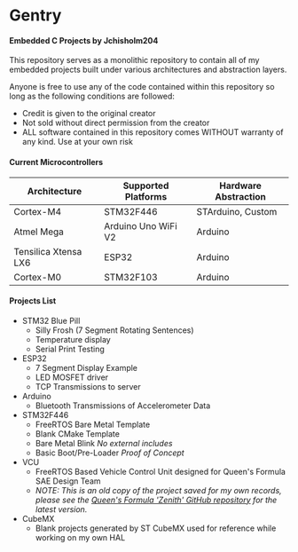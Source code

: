 # Gentry
#### Embedded C Projects by Jchisholm204

This repository serves as a monolithic repository to contain all of my embedded projects built under various architectures and abstraction layers.

Anyone is free to use any of the code contained within this repository so long as the following conditions are followed:
- Credit is given to the original creator
- Not sold without direct permission from the creator
- ALL software contained in this repository comes WITHOUT warranty of any kind. Use at your own risk

#### Current Microcontrollers
| Architecture         | Supported Platforms | Hardware Abstraction |
| -------------------- | ------------------- | -------------------- |
| Cortex-M4            | STM32F446           | STArduino, Custom    |
| Atmel Mega           | Arduino Uno WiFi V2 | Arduino              |
| Tensilica Xtensa LX6 | ESP32               | Arduino              |
| Cortex-M0            | STM32F103           | Arduino              | 

#### Projects List
- STM32 Blue Pill
	- Silly Frosh (7 Segment Rotating Sentences)
	- Temperature display
	- Serial Print Testing
- ESP32
	- 7 Segment Display Example
	- LED MOSFET driver
	- TCP Transmissions to server
- Arduino
	- Bluetooth Transmissions of Accelerometer Data
- STM32F446
	- FreeRTOS Bare Metal Template
	- Blank CMake Template
	- Bare Metal Blink *No external includes*
	- Basic Boot/Pre-Loader *Proof of Concept*
- VCU
    - FreeRTOS Based Vehicle Control Unit designed for Queen's Formula SAE Design Team
    - *NOTE: This is an old copy of the project saved for my own records, please see the [Queen's Formula 'Zenith' GitHub repository](https://github.com/qfsae/zenith/tree/master/Q24ECU) for the latest version.*
- CubeMX
    - Blank projects generated by ST CubeMX used for reference while working on my own HAL
